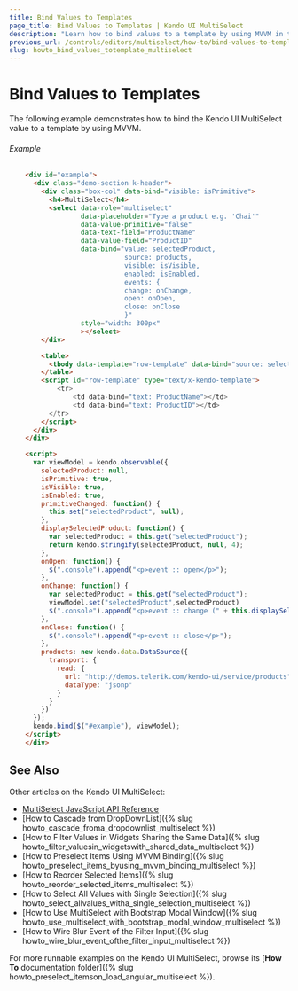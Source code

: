 ```yaml
---
title: Bind Values to Templates
page_title: Bind Values to Templates | Kendo UI MultiSelect
description: "Learn how to bind values to a template by using MVVM in the Kendo UI MultiSelect widget."
previous_url: /controls/editors/multiselect/how-to/bind-values-to-template
slug: howto_bind_values_totemplate_multiselect
---
```


# Bind Values to Templates

The following example demonstrates how to bind the Kendo UI MultiSelect value to a template by using MVVM.

###### Example

```html
    <div id="example">
      <div class="demo-section k-header">
        <div class="box-col" data-bind="visible: isPrimitive">
          <h4>MultiSelect</h4>
          <select data-role="multiselect"
                  data-placeholder="Type a product e.g. 'Chai'"
                  data-value-primitive="false"
                  data-text-field="ProductName"
                  data-value-field="ProductID"
                  data-bind="value: selectedProduct,
                             source: products,
                             visible: isVisible,
                             enabled: isEnabled,
                             events: {
                             change: onChange,
                             open: onOpen,
                             close: onClose
                             }"
                  style="width: 300px"
                  ></select>
        </div>

        <table>
          <tbody data-template="row-template" data-bind="source: selectedProduct"></tbody>
        </table>
        <script id="row-template" type="text/x-kendo-template">
            <tr>
                <td data-bind="text: ProductName"></td>
                <td data-bind="text: ProductID"></td>
          </tr>
        </script>
      </div>
    </div>

    <script>
      var viewModel = kendo.observable({
        selectedProduct: null,
        isPrimitive: true,
        isVisible: true,
        isEnabled: true,
        primitiveChanged: function() {
          this.set("selectedProduct", null);
        },
        displaySelectedProduct: function() {
          var selectedProduct = this.get("selectedProduct");
          return kendo.stringify(selectedProduct, null, 4);
        },
        onOpen: function() {
          $(".console").append("<p>event :: open</p>");
        },
        onChange: function() {
          var selectedProduct = this.get("selectedProduct");
          viewModel.set("selectedProduct",selectedProduct)
          $(".console").append("<p>event :: change (" + this.displaySelectedProduct() + ")</p>");
        },
        onClose: function() {
          $(".console").append("<p>event :: close</p>");
        },
        products: new kendo.data.DataSource({
          transport: {
            read: {
              url: "http://demos.telerik.com/kendo-ui/service/products",
              dataType: "jsonp"
            }
          }
        })
      });
      kendo.bind($("#example"), viewModel);
    </script>
    </div>
```

## See Also

Other articles on the Kendo UI MultiSelect:

* [MultiSelect JavaScript API Reference](/api/javascript/ui/multiselect)
* [How to Cascade from DropDownList]({% slug howto_cascade_froma_dropdownlist_multiselect %})
* [How to Filter Values in Widgets Sharing the Same Data]({% slug howto_filter_valuesin_widgetswith_shared_data_multiselect %})
* [How to Preselect Items Using MVVM Binding]({% slug howto_preselect_items_byusing_mvvm_binding_multiselect %})
* [How to Reorder Selected Items]({% slug howto_reorder_selected_items_multiselect %})
* [How to Select All Values with Single Selection]({% slug howto_select_allvalues_witha_single_selection_multiselect %})
* [How to Use MultiSelect with Bootstrap Modal Window]({% slug howto_use_multiselect_with_bootstrap_modal_window_multiselect %})
* [How to Wire Blur Event of the Filter Input]({% slug howto_wire_blur_event_ofthe_filtеr_input_multiselect %})

For more runnable examples on the Kendo UI MultiSelect, browse its [**How To** documentation folder]({% slug howto_preselect_itemson_load_angular_multiselect %}).
